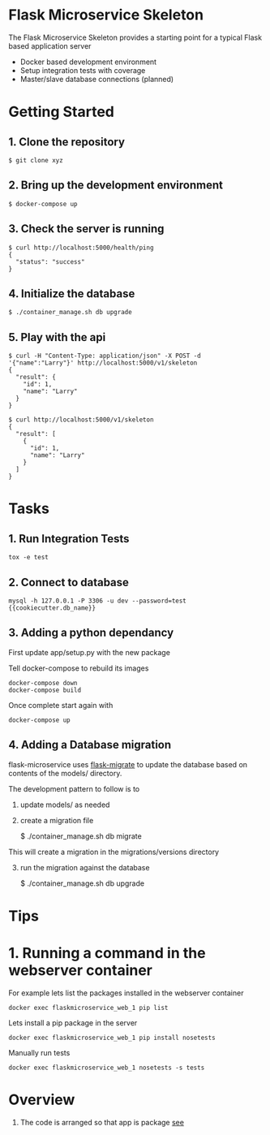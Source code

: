 # Flask Microservice Skeleton

The Flask Microservice Skeleton provides a starting point for a typical Flask based application server

- Docker based development environment
- Setup integration tests with coverage
- Master/slave database connections (planned)

# Getting Started

## 1. Clone the repository
    
    $ git clone xyz

## 2. Bring up the development environment
    
    $ docker-compose up

## 3. Check the server is running

    $ curl http://localhost:5000/health/ping
    {
      "status": "success"
    }

## 4. Initialize the database

    $ ./container_manage.sh db upgrade

## 5. Play with the api

    $ curl -H "Content-Type: application/json" -X POST -d '{"name":"Larry"}' http://localhost:5000/v1/skeleton
    {
      "result": {
        "id": 1, 
        "name": "Larry"
      }
    }

    $ curl http://localhost:5000/v1/skeleton
    {
      "result": [
        {
          "id": 1, 
          "name": "Larry"
        }
      ]
    }

# Tasks

## 1. Run Integration Tests

    tox -e test

## 2. Connect to database

    mysql -h 127.0.0.1 -P 3306 -u dev --password=test {{cookiecutter.db_name}}

## 3. Adding a python dependancy

First update app/setup.py with the new package

Tell docker-compose to rebuild its images

    docker-compose down
    docker-compose build

Once complete start again with

    docker-compose up

## 4. Adding a Database migration

flask-microservice uses [flask-migrate](https://flask-migrate.readthedocs.org/en/latest/) to update the database based on contents of the models/ directory.

The development pattern to follow is to

1. update models/ as needed
2. create a migration file

    $ ./container_manage.sh db migrate

This will create a migration in the migrations/versions directory

3. run the migration against the database

    $ ./container_manage.sh db upgrade

# Tips

# 1. Running a command in the webserver container

For example lets list the packages installed in the webserver container
    
    docker exec flaskmicroservice_web_1 pip list

Lets install a pip package in the server

    docker exec flaskmicroservice_web_1 pip install nosetests

Manually run tests

    docker exec flaskmicroservice_web_1 nosetests -s tests

# Overview

1. The code is arranged so that app is package [see](http://flask.pocoo.org/docs/0.10/patterns/packages/)